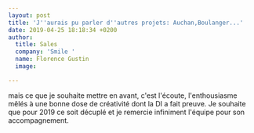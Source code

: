 ```yaml
---
layout: post
title: 'J''aurais pu parler d''autres projets: Auchan,Boulanger...'
date: 2019-04-25 18:18:34 +0200
author:
  title: Sales
  company: 'Smile '
  name: Florence Gustin
  image: 

---
```

mais ce que je souhaite mettre en avant, c'est l'écoute, l'enthousiasme mêlés à une bonne dose de créativité dont la DI a fait preuve. Je souhaite que pour 2019 ce soit décuplé et je remercie infiniment l'équipe pour son accompagnement.